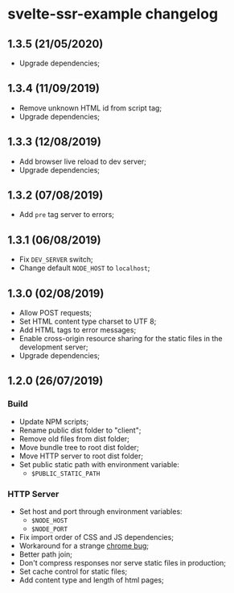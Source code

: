 # svelte-ssr-example changelog

## 1.3.5 (21/05/2020)
 - Upgrade dependencies;

## 1.3.4 (11/09/2019)
 - Remove unknown HTML id from script tag;
 - Upgrade dependencies;

## 1.3.3 (12/08/2019)
 - Add browser live reload to dev server;
 - Upgrade dependencies;
 
## 1.3.2 (07/08/2019)
 - Add `pre` tag server to errors;

## 1.3.1 (06/08/2019)
 - Fix `DEV_SERVER` switch;
 - Change default `NODE_HOST` to `localhost`;

## 1.3.0 (02/08/2019)
 - Allow POST requests;
 - Set HTML content type charset to UTF 8;
 - Add HTML tags to error messages;
 - Enable cross-origin resource sharing for the static files in the development server;
 - Upgrade dependencies;

## 1.2.0 (26/07/2019)

### Build
 - Update NPM scripts;
 - Rename public dist folder to "client";
 - Remove old files from dist folder;
 - Move bundle tree to root dist folder;
 - Move HTTP server to root dist folder;
 - Set public static path with environment variable:
   - `$PUBLIC_STATIC_PATH`

### HTTP Server
 - Set host and port through environment variables:
   - `$NODE_HOST`
   - `$NODE_PORT`
 - Fix import order of CSS and JS dependencies;
 - Workaround for a strange [chrome bug](https://stackoverflow.com/a/42969257);
 - Better path join;
 - Don't compress responses nor serve static files in production;
 - Set cache control for static files;
 - Add content type and length of html pages;

